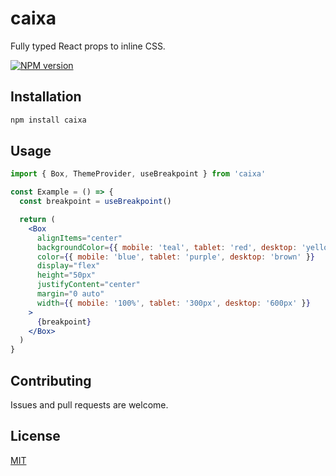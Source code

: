 # caixa

Fully typed React props to inline CSS.

[![NPM version](https://badge.fury.io/js/caixa.svg)](http://badge.fury.io/js/caixa)

## Installation

```sh
npm install caixa
```

## Usage

```jsx
import { Box, ThemeProvider, useBreakpoint } from 'caixa'

const Example = () => {
  const breakpoint = useBreakpoint()

  return (
    <Box
      alignItems="center"
      backgroundColor={{ mobile: 'teal', tablet: 'red', desktop: 'yellow' }}
      color={{ mobile: 'blue', tablet: 'purple', desktop: 'brown' }}
      display="flex"
      height="50px"
      justifyContent="center"
      margin="0 auto"
      width={{ mobile: '100%', tablet: '300px', desktop: '600px' }}
    >
      {breakpoint}
    </Box>
  )
}
```

## Contributing

Issues and pull requests are welcome.

## License

[MIT](https://github.com/rfoell/caixa/blob/main/LICENSE)

